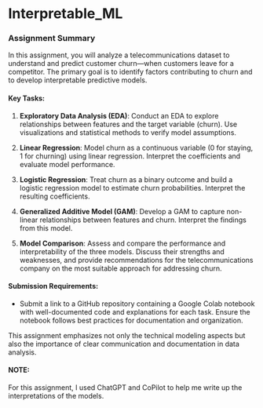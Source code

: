 # Interpretable_ML

### Assignment Summary

In this assignment, you will analyze a telecommunications dataset to understand and predict customer churn—when customers leave for a competitor. The primary goal is to identify factors contributing to churn and to develop interpretable predictive models.

#### Key Tasks:
1. **Exploratory Data Analysis (EDA)**: Conduct an EDA to explore relationships between features and the target variable (churn). Use visualizations and statistical methods to verify model assumptions.
   
2. **Linear Regression**: Model churn as a continuous variable (0 for staying, 1 for churning) using linear regression. Interpret the coefficients and evaluate model performance.

3. **Logistic Regression**: Treat churn as a binary outcome and build a logistic regression model to estimate churn probabilities. Interpret the resulting coefficients.

4. **Generalized Additive Model (GAM)**: Develop a GAM to capture non-linear relationships between features and churn. Interpret the findings from this model.

5. **Model Comparison**: Assess and compare the performance and interpretability of the three models. Discuss their strengths and weaknesses, and provide recommendations for the telecommunications company on the most suitable approach for addressing churn.

#### Submission Requirements:
- Submit a link to a GitHub repository containing a Google Colab notebook with well-documented code and explanations for each task. Ensure the notebook follows best practices for documentation and organization.

This assignment emphasizes not only the technical modeling aspects but also the importance of clear communication and documentation in data analysis.


#### NOTE:
For this assignment, I used ChatGPT and CoPilot to help me write up the interpretations of the models. 